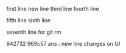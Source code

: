 first line 
new line 
third line 
fourth line

fifth line 
sixth line 

seventh line for git rm

942732
969c57
ans : 
new line 
changes on UI
